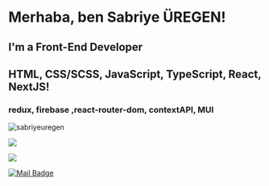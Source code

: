 
# Merhaba, ben Sabriye ÜREGEN! 
## I'm a Front-End Developer
## HTML, CSS/SCSS, JavaScript, TypeScript, React, NextJS!
### redux, firebase ,react-router-dom, contextAPI, MUI
<p align="left"> <img src="https://komarev.com/ghpvc/?username=sabriyeuregen" alt="sabriyeuregen" /> </p>

[![](https://img.shields.io/github/followers/sabriyeuregen?style=social)](https://www.github.com/sabriyeuregen)

[![](https://img.shields.io/badge/linkedin-%230077B5.svg?&style=for-the-badge&logo=linkedin&logoColor=white)](https://www.linkedin.com/in/sabriye-%C3%BCregen/)

[![Mail Badge](https://img.shields.io/badge/sabriyeuregen@gmail.com-c14438?style=for-the-badge&logo=Gmail&logoColor=white&link=mailto:sabriyeuregen@gmail.com)](mailto:sabriyeuregen@gmail.com)


